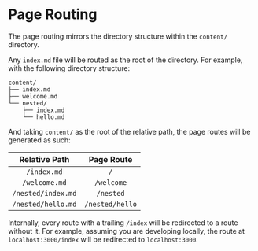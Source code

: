 # Page Routing

The page routing mirrors the directory structure within the `content/` directory.

Any `index.md` file will be routed as the root of the directory. For example, with the following directory structure:

```
content/
├── index.md
├── welcome.md
└── nested/
    ├── index.md
    └── hello.md
```

And taking `content/` as the root of the relative path, the page routes will be generated as such:

|   Relative Path    |   Page Route    |
| :----------------: | :-------------: |
|    `/index.md`     |       `/`       |
|   `/welcome.md`    |   `/welcome`    |
| `/nested/index.md` |    `/nested`    |
| `/nested/hello.md` | `/nested/hello` |

Internally, every route with a trailing `/index` will be redirected to a route without it. For example, assuming you are developing locally, the route at `localhost:3000/index` will be redirected to `localhost:3000`.
